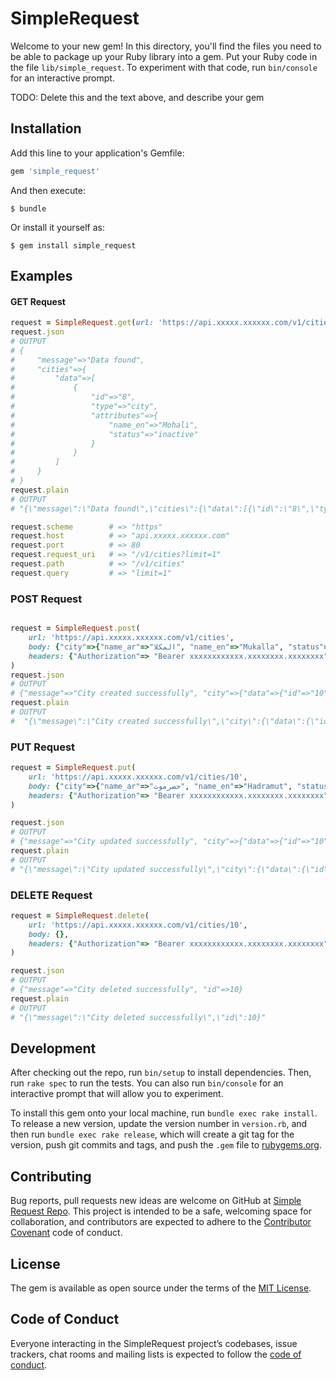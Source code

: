 # SimpleRequest

Welcome to your new gem! In this directory, you'll find the files you need to be able to package up your Ruby library into a gem. Put your Ruby code in the file `lib/simple_request`. To experiment with that code, run `bin/console` for an interactive prompt.

TODO: Delete this and the text above, and describe your gem

## Installation

Add this line to your application's Gemfile:

```ruby
gem 'simple_request'
```

And then execute:

    $ bundle

Or install it yourself as:

    $ gem install simple_request

## Examples

#### GET Request
```ruby
request = SimpleRequest.get(url: 'https://api.xxxxx.xxxxxx.com/v1/cities', body: {}, headers: {'API-ACCESSOR' => 'xxxxxxx-xxxxx-xxxx-xxxx-x'})
request.json
# OUTPUT
# {
#     "message"=>"Data found",
#     "cities"=>{
#         "data"=>[
#             {
#                 "id"=>"8",
#                 "type"=>"city",
#                 "attributes"=>{
#                     "name_en"=>"Mohali",
#                     "status"=>"inactive"
#                 }
#             }
#         ]
#     }
# }
request.plain
# OUTPUT
# "{\"message\":\"Data found\",\"cities\":{\"data\":[{\"id\":\"8\",\"type\":\"city\",\"attributes\":{\"name_en\":\"Mohali\",\"name_ar\":\"موهالي\",\"status\":\"inactive\"}}]},\"pagination\":{\"current_page\":1,\"next_page\":2,\"previous_page\":null,\"total_pages\":6,\"per_page\":1,\"total_entries\":6}}"

request.scheme        # => "https"
request.host          # => "api.xxxxx.xxxxxx.com"
request.port          # => 80
request.request_uri   # => "/v1/cities?limit=1"
request.path          # => "/v1/cities"
request.query         # => "limit=1"
```

### POST Request
```ruby

request = SimpleRequest.post(
    url: 'https://api.xxxxx.xxxxxx.com/v1/cities',
    body: {"city"=>{"name_ar"=>"المكلا", "name_en"=>"Mukalla", "status"=>"active"}, "locale"=>"en"},
    headers: {"Authorization"=> "Bearer xxxxxxxxxxxx.xxxxxxxx.xxxxxxxx"}
)
request.json
# OUTPUT
# {"message"=>"City created successfully", "city"=>{"data"=>{"id"=>"10", "type"=>"city_details", "attributes"=>{"name_en"=>"Mukalla", "name_ar"=>"المكلا", "suggested_time"=>0, "suggested"=>false, "status"=>"active"}}}}
request.plain
# OUTPUT
#  "{\"message\":\"City created successfully\",\"city\":{\"data\":{\"id\":\"10\",\"type\":\"city_details\",\"attributes\":{\"name_en\":\"Mukalla\",\"name_ar\":\"المكلا\",\"suggested_time\":0,\"suggested\":false,\"status\":\"active\"}}}}"
```

### PUT Request
```ruby
request = SimpleRequest.put(
    url: 'https://api.xxxxx.xxxxxx.com/v1/cities/10',
    body: {"city"=>{"name_ar"=>"حضرموت", "name_en"=>"Hadramut", "status"=>"active"}, "locale"=>"en"},
    headers: {"Authorization"=> "Bearer xxxxxxxxxxxx.xxxxxxxx.xxxxxxxx"}
)

request.json
# OUTPUT
# {"message"=>"City updated successfully", "city"=>{"data"=>{"id"=>"10", "type"=>"city_details", "attributes"=>{"name_en"=>"Hadramut", "name_ar"=>"حضرموت", "suggested_time"=>0, "suggested"=>false, "status"=>"active"}}}}
request.plain
# OUTPUT
# "{\"message\":\"City updated successfully\",\"city\":{\"data\":{\"id\":\"10\",\"type\":\"city_details\",\"attributes\":{\"name_en\":\"Hadramut\",\"name_ar\":\"حضرموت\",\"suggested_time\":0,\"suggested\":false,\"status\":\"active\"}}}}"
```

### DELETE Request
```ruby
request = SimpleRequest.delete(
    url: 'https://api.xxxxx.xxxxxx.com/v1/cities/10',
    body: {},
    headers: {"Authorization"=> "Bearer xxxxxxxxxxxx.xxxxxxxx.xxxxxxxx"}
)

request.json
# OUTPUT
# {"message"=>"City deleted successfully", "id"=>10}
request.plain
# OUTPUT
# "{\"message\":\"City deleted successfully\",\"id\":10}"
```

## Development

After checking out the repo, run `bin/setup` to install dependencies. Then, run `rake spec` to run the tests. You can also run `bin/console` for an interactive prompt that will allow you to experiment.

To install this gem onto your local machine, run `bundle exec rake install`. To release a new version, update the version number in `version.rb`, and then run `bundle exec rake release`, which will create a git tag for the version, push git commits and tags, and push the `.gem` file to [rubygems.org](https://rubygems.org).

## Contributing

Bug reports, pull requests new ideas are welcome on GitHub at [Simple Request Repo](https://github.com/MajedBojan/simple_request). This project is intended to be a safe, welcoming space for collaboration, and contributors are expected to adhere to the [Contributor Covenant](http://contributor-covenant.org) code of conduct.

## License

The gem is available as open source under the terms of the [MIT License](https://opensource.org/licenses/MIT).

## Code of Conduct

Everyone interacting in the SimpleRequest project’s codebases, issue trackers, chat rooms and mailing lists is expected to follow the [code of conduct](https://github.com/[USERNAME]/simple_request/blob/master/CODE_OF_CONDUCT.md).
